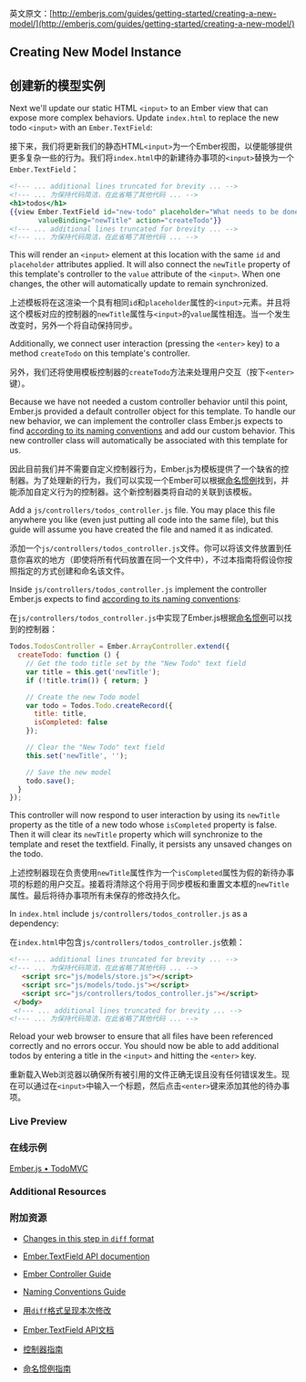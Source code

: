 英文原文：[http://emberjs.com/guides/getting-started/creating-a-new-model/](http://emberjs.com/guides/getting-started/creating-a-new-model/)

## Creating New Model Instance

## 创建新的模型实例

Next we'll update our static HTML `<input>` to an Ember view that can expose more complex behaviors.  Update `index.html` to replace the new todo `<input>` with an `Ember.TextField`:

接下来，我们将更新我们的静态HTML`<input>`为一个Ember视图，以便能够提供更多复杂一些的行为。我们将`index.html`中的新建待办事项的`<input>`替换为一个`Ember.TextField`：

```handlebars
<!--- ... additional lines truncated for brevity ... -->
<!--- ... 为保持代码简洁，在此省略了其他代码 ... -->
<h1>todos</h1>
{{view Ember.TextField id="new-todo" placeholder="What needs to be done?"
       valueBinding="newTitle" action="createTodo"}}
<!--- ... additional lines truncated for brevity ... -->
<!--- ... 为保持代码简洁，在此省略了其他代码 ... -->
```

This will render an `<input>` element at this location with the same `id` and `placeholder` attributes applied. It will also connect the `newTitle` property of this template's controller to the `value` attribute of the `<input>`. When one changes, the other will automatically update to remain synchronized.

上述模板将在这渲染一个具有相同`id`和`placeholder`属性的`<input>`元素。并且将这个模板对应的控制器的`newTitle`属性与`<input>`的`value`属性相连。当一个发生改变时，另外一个将自动保持同步。

Additionally, we connect user interaction (pressing the `<enter>` key) to a method `createTodo` on this template's controller.

另外，我们还将使用模板控制器的`createTodo`方法来处理用户交互（按下`<enter>`键）。

Because we have not needed a custom controller behavior until this point, Ember.js provided a default controller object for this template. To handle our new behavior, we can implement the controller class Ember.js expects to find [according to its naming conventions](/guides/concepts/naming-conventions) and add our custom behavior. This new controller class will automatically be associated with this template for us.

因此目前我们并不需要自定义控制器行为，Ember.js为模板提供了一个缺省的控制器。为了处理新的行为，我们可以实现一个Ember可以根据[命名惯例](/guides/concepts/naming-conventions)找到，并能添加自定义行为的控制器。这个新控制器类将自动的关联到该模板。

Add a `js/controllers/todos_controller.js` file. You may place this file anywhere you like (even just putting all code into the same file), but this guide will assume you have created the file and named it as indicated.

添加一个`js/controllers/todos_controller.js`文件。你可以将该文件放置到任意你喜欢的地方（即使将所有代码放置在同一个文件中），不过本指南将假设你按照指定的方式创建和命名该文件。

Inside `js/controllers/todos_controller.js` implement the controller Ember.js expects to find [according to its naming conventions](/guides/concepts/naming-conventions):

在`js/controllers/todos_controller.js`中实现了Ember.js根据[命名惯例](/guides/concepts/naming-conventions)可以找到的控制器：

```javascript
Todos.TodosController = Ember.ArrayController.extend({
  createTodo: function () {
    // Get the todo title set by the "New Todo" text field
    var title = this.get('newTitle');
    if (!title.trim()) { return; }

    // Create the new Todo model
    var todo = Todos.Todo.createRecord({
      title: title,
      isCompleted: false
    });

    // Clear the "New Todo" text field
    this.set('newTitle', '');

    // Save the new model
    todo.save();
  }
});
```

This controller will now respond to user interaction by using its `newTitle` property as the title of a new todo whose `isCompleted` property is false.  Then it will clear its `newTitle` property which will synchronize to the template and reset the textfield. Finally, it persists any unsaved changes on the todo.

上述控制器现在负责使用`newTitle`属性作为一个`isCompleted`属性为假的新待办事项的标题的用户交互。接着将清除这个将用于同步模板和重置文本框的`newTitle`属性。最后将待办事项所有未保存的修改持久化。

In `index.html` include `js/controllers/todos_controller.js` as a dependency:

在`index.html`中包含`js/controllers/todos_controller.js`依赖：

```html
<!--- ... additional lines truncated for brevity ... -->
<!--- ... 为保持代码简洁，在此省略了其他代码 ... -->
   <script src="js/models/store.js"></script>
   <script src="js/models/todo.js"></script>
   <script src="js/controllers/todos_controller.js"></script>
 </body>
 <!--- ... additional lines truncated for brevity ... -->
<!--- ... 为保持代码简洁，在此省略了其他代码 ... -->
```

Reload your web browser to ensure that all files have been referenced correctly and no errors occur. You should now be able to add additional todos by entering a title in the `<input>` and hitting the `<enter>` key.

重新载入Web浏览器以确保所有被引用的文件正确无误且没有任何错误发生。现在可以通过在`<input>`中输入一个标题，然后点击`<enter>`键来添加其他的待办事项。

### Live Preview

### 在线示例

<a class="jsbin-embed" href="http://jsbin.com/irutag/2/embed?live">Ember.js • TodoMVC</a><script src="http://static.jsbin.com/js/embed.js"></script> 

### Additional Resources

### 附加资源

  * [Changes in this step in `diff` format](https://github.com/emberjs/quickstart-code-sample/commit/39443bce54a8a7465221ae443b83d3c4a1e3980f)
  * [Ember.TextField API documention](/api/classes/Ember.TextField.html)
  * [Ember Controller Guide](/guides/controllers)
  * [Naming Conventions Guide](/guides/concepts/naming-conventions)

  * [用`diff`格式呈现本次修改](https://github.com/emberjs/quickstart-code-sample/commit/39443bce54a8a7465221ae443b83d3c4a1e3980f)
  * [Ember.TextField API文档](http://emberjs.com/guides/templates/handlebars-basics)
  * [控制器指南](/guides/controllers)
  * [命名惯例指南](/guides/concepts/naming-conventions)
